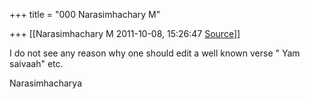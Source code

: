 +++
title = "000 Narasimhachary M"

+++
[[Narasimhachary M	2011-10-08, 15:26:47 [Source](https://groups.google.com/g/bvparishat/c/Zymd5eXGXFU)]]



I do not see any reason why one should edit a well known verse " Yam saivaah" etc.  
  
  
  
Narasimhacharya  

